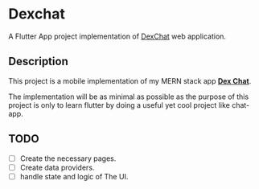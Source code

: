 # Dexchat

A Flutter App project implementation of [DexChat](https://github.com/madjid123/dexchat-full.git) web application.

## Description

This project is a mobile implementation of my MERN stack app [**Dex Chat**](https://github.com/madjid123/dexchat-full.git).

The implementation will be as minimal as possible as the purpose of this project is only to learn flutter by doing a useful yet cool project like chat-app.
## TODO
- [ ] Create the necessary pages.
- [ ] Create data providers.
- [ ] handle state and logic of The UI.
